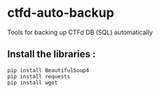 # ctfd-auto-backup
Tools for backing up CTFd DB (SQL) automatically

## Install the libraries :
```
pip install BeautifulSoup4
pip install requests
pip install wget
```
